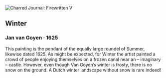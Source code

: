 <div class="artwork-of-the-day">
  <div class="container">
    <div class="img-wrapper">
      <img
        src="https://uploads8.wikiart.org/00134/images/jan-van-goyen/winter.jpg!Large.jpg"
        alt="Charred Journal: Firewritten V" />
    </div>
    <div class="artwork-detail">
      <div class="artwork-origin"> 
        <h2 class="artwork-name">Winter</h2>
        <h3 class="artist">
          Jan van Goyen
                    ·  1625
        </h3>
      </div>
      <p class="description">
        <span class="artwork-description-text ng-binding" ng-bind-html="viewModel.ArtworkOfTheDay.Description | unsafe">This painting is the pendant of the equally large roundel of Summer, likewise dated 1625. As might be expected, for Winter the artist painted a crowd of people enjoying themselves on a frozen canal near an – imaginary – castle. However, even though Van Goyen’s winter is frosty, there is no snow on the ground. A Dutch winter landscape without snow is rare indeed!</span>
                        <div class="text-shadow-container ng-hide" ng-show="showShadow"></div>
      </p>
    </div>
  </div>

</div>
